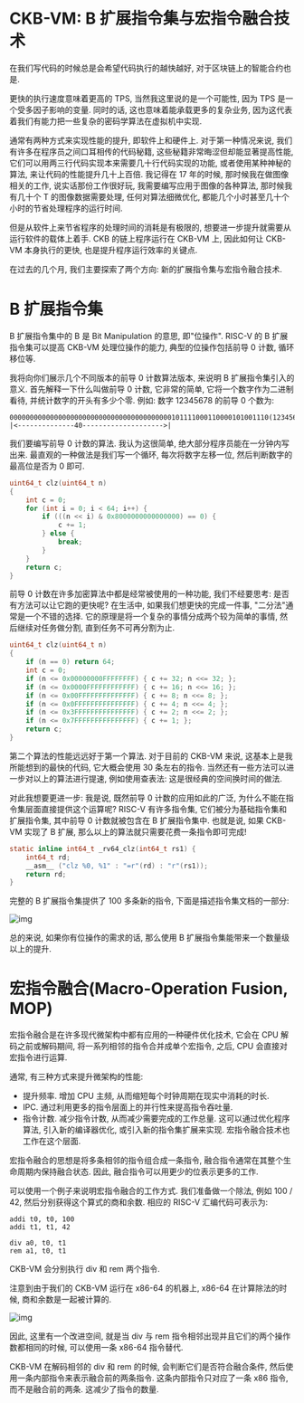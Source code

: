 # CKB-VM: B 扩展指令集与宏指令融合技术

在我们写代码的时候总是会希望代码执行的越快越好, 对于区块链上的智能合约也是.

更快的执行速度意味着更高的 TPS, 当然我这里说的是一个可能性, 因为 TPS 是一个受多因子影响的变量. 同时的话, 这也意味着能承载更多的复杂业务, 因为这代表着我们有能力把一些复杂的密码学算法在虚拟机中实现.

通常有两种方式来实现性能的提升, 即软件上和硬件上. 对于第一种情况来说, 我们有许多在程序员之间口耳相传的代码秘籍, 这些秘籍非常晦涩但却能显著提高性能, 它们可以用两三行代码实现本来需要几十行代码实现的功能, 或者使用某种神秘的算法, 来让代码的性能提升几十上百倍. 我记得在 17 年的时候, 那时候我在做图像相关的工作, 说实话那份工作很好玩, 我需要编写应用于图像的各种算法, 那时候我有几十个 T 的图像数据需要处理, 任何对算法细微优化, 都能几个小时甚至几十个小时的节省处理程序的运行时间.

但是从软件上来节省程序的处理时间的消耗是有极限的, 想要进一步提升就需要从运行软件的载体上着手. CKB 的链上程序运行在 CKB-VM 上, 因此如何让 CKB-VM 本身执行的更快, 也是提升程序运行效率的关键点.

在过去的几个月, 我们主要探索了两个方向: 新的扩展指令集与宏指令融合技术.

# B 扩展指令集

B 扩展指令集中的 B 是 Bit Manipulation 的意思, 即"位操作". RISC-V 的 B 扩展指令集可以提高 CKB-VM 处理位操作的能力, 典型的位操作包括前导 0 计数, 循环移位等.

我将向你们展示几个不同版本的前导 0 计数算法版本, 来说明 B 扩展指令集引入的意义. 首先解释一下什么叫做前导 0 计数, 它非常的简单, 它将一个数字作为二进制看待, 并统计数字的开头有多少个零. 例如: 数字 12345678 的前导 0 个数为:

```text
0000000000000000000000000000000000000000101111000110000101001110(12345678)
|<--------------40-------------------->|
```

我们要编写前导 0 计数的算法. 我认为这很简单, 绝大部分程序员能在一分钟内写出来. 最直观的一种做法是我们写一个循环, 每次将数字左移一位, 然后判断数字的最高位是否为 0 即可.

```c
uint64_t clz(uint64_t n)
{
    int c = 0;
	for (int i = 0; i < 64; i++) {
        if (((n << i) & 0x8000000000000000) == 0) {
            c += 1;
        } else {
            break;
        }
    }
    return c;
}
```

前导 0 计数在许多加密算法中都是经常被使用的一种功能, 我们不经要思考: 是否有方法可以让它跑的更快呢? 在生活中, 如果我们想更快的完成一件事, "二分法"通常是一个不错的选择. 它的原理是将一个复杂的事情分成两个较为简单的事情, 然后继续对任务做分割, 直到任务不可再分割为止.

```c
uint64_t clz(uint64_t n)
{
    if (n == 0) return 64;
    int c = 0;
    if (n <= 0x00000000FFFFFFFF) { c += 32; n <<= 32; };
    if (n <= 0x0000FFFFFFFFFFFF) { c += 16; n <<= 16; };
    if (n <= 0x00FFFFFFFFFFFFFF) { c += 8; n <<= 8; };
    if (n <= 0x0FFFFFFFFFFFFFFF) { c += 4; n <<= 4; };
    if (n <= 0x3FFFFFFFFFFFFFFF) { c += 2; n <<= 2; };
    if (n <= 0x7FFFFFFFFFFFFFFF) { c += 1; };
    return c;
}
```

第二个算法的性能远远好于第一个算法. 对于目前的 CKB-VM 来说, 这基本上是我所能想到的最快的代码, 它大概会使用 30 条左右的指令. 当然还有一些方法可以进一步对以上的算法进行提速, 例如使用查表法: 这是很经典的空间换时间的做法.

对此我想要更进一步: 我是说, 既然前导 0 计数的应用如此的广泛, 为什么不能在指令集层面直接提供这个运算呢? RISC-V 有许多指令集, 它们被分为基础指令集和扩展指令集, 其中前导 0 计数就被包含在 B 扩展指令集中. 也就是说, 如果 CKB-VM 实现了 B 扩展, 那么以上的算法就只需要花费一条指令即可完成!

```c
static inline int64_t _rv64_clz(int64_t rs1) {
    int64_t rd;
    __asm__ ("clz %0, %1" : "=r"(rd) : "r"(rs1));
    return rd;
}
```

完整的 B 扩展指令集提供了 100 多条新的指令, 下面是描述指令集文档的一部分:

![img](/img/misc/ckb_vm_b_extension_and_mop/b_isa.png)

总的来说, 如果你有位操作的需求的话, 那么使用 B 扩展指令集能带来一个数量级以上的提升.

# 宏指令融合(Macro-Operation Fusion, MOP)

宏指令融合是在许多现代微架构中都有应用的一种硬件优化技术, 它会在 CPU 解码之前或解码期间, 将一系列相邻的指令合并成单个宏指令, 之后, CPU 会直接对宏指令进行运算.

通常, 有三种方式来提升微架构的性能:

- 提升频率. 增加 CPU 主频, 从而缩短每个时钟周期在现实中消耗的时长.
- IPC. 通过利用更多的指令层面上的并行性来提高指令吞吐量.
- 指令计数. 减少指令计数, 从而减少需要完成的工作总量. 这可以通过优化程序算法, 引入新的编译器优化, 或引入新的指令集扩展来实现. 宏指令融合技术也工作在这个层面.

宏指令融合的思想是将多条相邻的指令组合成一条指令, 融合指令通常在其整个生命周期内保持融合状态. 因此, 融合指令可以用更少的位表示更多的工作.

可以使用一个例子来说明宏指令融合的工作方式. 我们准备做一个除法, 例如 100 / 42, 然后分别获得这个算式的商和余数. 相应的 RISC-V 汇编代码可表示为:

```text
addi t0, t0, 100
addi t1, t1, 42

div a0, t0, t1
rem a1, t0, t1
```

CKB-VM 会分别执行 div 和 rem 两个指令.

注意到由于我们的 CKB-VM 运行在 x86-64 的机器上, x86-64 在计算除法的时候, 商和余数是一起被计算的.

![img](/img/misc/ckb_vm_b_extension_and_mop/x86_div.png)

因此, 这里有一个改进空间, 就是当 div 与 rem 指令相邻出现并且它们的两个操作数都相同的时候, 可以使用一条 x86-64 指令替代.

CKB-VM 在解码相邻的 div 和 rem 的时候, 会判断它们是否符合融合条件, 然后使用一条内部指令来表示融合前的两条指令. 这条内部指令只对应了一条 x86 指令, 而不是融合前的两条. 这减少了指令的数量.​
